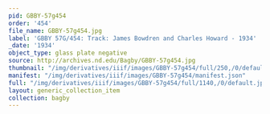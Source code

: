 ```yaml
---
pid: GBBY-57g454
order: '454'
file_name: GBBY-57g454.jpg
label: 'GBBY 57G/454: Track: James Bowdren and Charles Howard - 1934'
_date: '1934'
object_type: glass plate negative
source: http://archives.nd.edu/Bagby/GBBY-57g454.jpg
thumbnail: "/img/derivatives/iiif/images/GBBY-57g454/full/250,/0/default.jpg"
manifest: "/img/derivatives/iiif/images/GBBY-57g454/manifest.json"
full: "/img/derivatives/iiif/images/GBBY-57g454/full/1140,/0/default.jpg"
layout: generic_collection_item
collection: bagby
---
```

